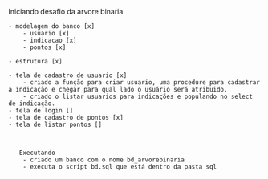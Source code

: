 Iniciando desafio da arvore binaria

    - modelagem do banco [x]
        - usuario [x]
        - indicacao [x]
        - pontos [x]

    - estrutura [x]

    - tela de cadastro de usuario [x]
        - criado a função para criar usuario, uma procedure para cadastrar a indicação e chegar para qual lado o usuário será atribuido.
        - criado o listar usuarios para indicações e populando no select de indicação.
    - tela de login []
    - tela de cadastro de pontos [x]
    - tela de listar pontos []



    -- Executando
        - criado um banco com o nome bd_arvorebinaria
        - executa o script bd.sql que está dentro da pasta sql